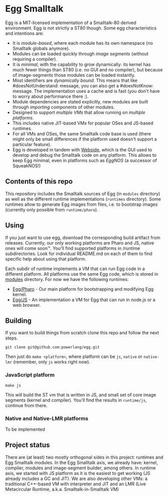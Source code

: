 # Egg Smalltalk

Egg is a MIT-licensed implementation of a Smalltalk-80 derived environment.
Egg is not strictly a ST80 though. Some egg characteristics
and intentions are:
 - It is _module-based_, where each module has its own namespace (no Smalltalk globals anymore).
 - Modules can be loaded quickly through _image segments_ (without requiring a compiler).
 - It is _minimal_, with the capability to grow dynamically: its kernel has much fewer
   things than ST80 (i.e. no GUI and no compiler), but because of image-segments those
   modules can be loaded instantly.
 - Most identifiers are _dynamically bound_. This means that like #doesNotUnderstand:
   message, you can also get a #doesNotKnow: message. The implementation uses a cache and
   is fast (you don't have to worry about performance there :).
 - Module dependencies are stated explicitly, new modules are built through _importing_
   components of other modules.
 - Designed to support _multiple VMs_ that allow running on _multiple platforms_.
 - This includes native JIT-based VMs for popular OSes and JS-based runtimes.
 - For all VMs and OSes, the same Smalltalk code base is used (there might only be small
   differences if the platform used doesn't support a particular feature).
 - Egg is developed in tandem with [Webside](https://github.com/guillermoamaral/Webside),
   which is the GUI used to develop and debug the Smalltalk code on any platform.
   This allows to keep Egg minimal, even in platforms such as _EggNOS_ (a successor of
   SqueakNOS!)


## Contents of this repo

This repository includes the Smalltalk sources of Egg (in `modules` directory) as
well as the different runtime implementations (`runtimes` directory). Some runtimes
allow to generate Egg images from files, i.e. to bootstrap images (currently only possible
from `runtime/pharo`).

## Using

If you just want to use egg, download the corresponding build artifact from releases.
Currently, our only working platforms are Pharo and JS, native ones will come soon™. You'll find
supported platforms in /runtime subdirectories. Look for individual README.md on each
of them to find specific help about using that platform.

Each subdir of runtime implements a VM that can run Egg code in a different platform. All
platforms use the same Egg code, which is stored in [modules](modules) directory. For
now we have the following runtimes:

- [Egg/Pharo](runtime/pharo) - Our main platform for bootstrapping and modifying Egg kernel.
- [Egg/JS](runtime/js) - An implementation a VM for Egg that can run in node.js or a web browser.

## Building

If you want to build things from scratch clone this repo and follow the next steps.

```
git clone git@github.com:powerlang/egg.git
```

Then just do `make <platform>`, where platform can be `js`, `native` or `native-lmr` (remember,
only `js` works right now).

### JavaScript platform

```
make js
```

This will build the ST vm that is written in JS, and small set of core image segments (kernel and compiler).
You'll find the results in `runtime/js`, continue from there.

### Native and Native-LMR platforms

To be implemented

## Project status

There are (at least) two mostly orthogonal sides in this project: runtimes and Egg Smalltalk modules.
In the Egg Smalltalk axis, we already have: kernel, compiler, modules and image-segment builder, among others.
In runtime axis, we started with JS platform as it is the easiest to get working (JS
already includes a GC and JIT).
We are also developing other VMs: a traditional C++-based VM with interpreter and JIT and an LMR (Live Metacircular Runtime, a.k.a. Smalltalk-in-Smalltalk VM)


